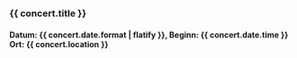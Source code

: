 ### {{ concert.title }}
#### Datum: {{ concert.date.format | flatify }}, Beginn: {{ concert.date.time }}<br>Ort: {{ concert.location }}
